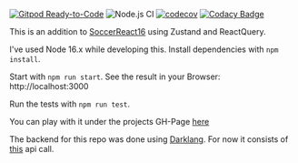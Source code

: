 [![Gitpod Ready-to-Code](https://img.shields.io/badge/Gitpod-Ready--to--Code-blue?logo=gitpod)](https://gitpod.io/#https://github.com/holgergp/soccerZustand) 
![Node.js CI](https://github.com/holgergp/soccerZustand/workflows/Node.js%20CI/badge.svg)
[![codecov](https://codecov.io/gh/holgergp/soccerZustand/branch/main/graph/badge.svg)](https://codecov.io/gh/holgergp/soccerZustand)
[![Codacy Badge](https://api.codacy.com/project/badge/Grade/8eee079e61834ccfb8f92a02f705ee09)](https://app.codacy.com/app/holgergp/soccerZustand?utm_source=github.com&utm_medium=referral&utm_content=holgergp/soccerZustand&utm_campaign=Badge_Grade_Dashboard)

This is an addition to [SoccerReact16](https://github.com/holgergp/soccerReact16) using Zustand and ReactQuery.

I've used Node 16.x while developing this.
Install dependencies with `npm install`.

Start with `npm run start`.
See the result in your Browser: http://localhost:3000

Run the tests with `npm run test`.

You can play with it under the projects GH-Page [here](https://holgergp.github.io/soccerZustand/)

The backend for this repo was done using [Darklang](https://darklang.com/). For now it consists of [this](https://holgergp.builtwithdark.com/league-table) api call.
